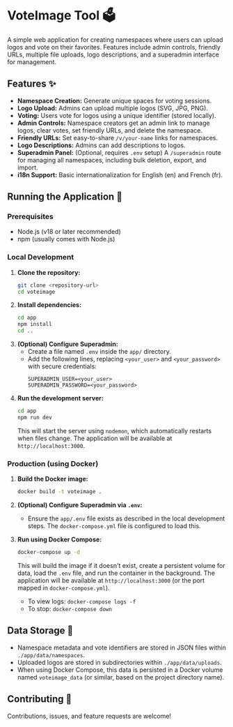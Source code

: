# VoteImage Tool 🗳️

A simple web application for creating namespaces where users can upload logos and vote on their favorites. Features include admin controls, friendly URLs, multiple file uploads, logo descriptions, and a superadmin interface for management.

## Features ✨

*   **Namespace Creation:** Generate unique spaces for voting sessions.
*   **Logo Upload:** Admins can upload multiple logos (SVG, JPG, PNG).
*   **Voting:** Users vote for logos using a unique identifier (stored locally).
*   **Admin Controls:** Namespace creators get an admin link to manage logos, clear votes, set friendly URLs, and delete the namespace.
*   **Friendly URLs:** Set easy-to-share `/v/your-name` links for namespaces.
*   **Logo Descriptions:** Admins can add descriptions to logos.
*   **Superadmin Panel:** (Optional, requires `.env` setup) A `/superadmin` route for managing all namespaces, including bulk deletion, export, and import.
*   **i18n Support:** Basic internationalization for English (en) and French (fr).

## Running the Application 🚀

### Prerequisites

*   Node.js (v18 or later recommended)
*   npm (usually comes with Node.js)

### Local Development

1.  **Clone the repository:**
    ```bash
    git clone <repository-url>
    cd voteimage
    ```
2.  **Install dependencies:**
    ```bash
    cd app
    npm install
    cd ..
    ```
3.  **(Optional) Configure Superadmin:**
    *   Create a file named `.env` inside the `app/` directory.
    *   Add the following lines, replacing `<your_user>` and `<your_password>` with secure credentials:
        ```dotenv
        SUPERADMIN_USER=<your_user>
        SUPERADMIN_PASSWORD=<your_password>
        ```
4.  **Run the development server:**
    ```bash
    cd app
    npm run dev
    ```
    This will start the server using `nodemon`, which automatically restarts when files change. The application will be available at `http://localhost:3000`.

### Production (using Docker)

1.  **Build the Docker image:**
    ```bash
    docker build -t voteimage .
    ```
2.  **(Optional) Configure Superadmin via `.env`:**
    *   Ensure the `app/.env` file exists as described in the local development steps. The `docker-compose.yml` file is configured to load this.
3.  **Run using Docker Compose:**
    ```bash
    docker-compose up -d
    ```
    This will build the image if it doesn't exist, create a persistent volume for data, load the `.env` file, and run the container in the background. The application will be available at `http://localhost:3000` (or the port mapped in `docker-compose.yml`).

    *   To view logs: `docker-compose logs -f`
    *   To stop: `docker-compose down`

## Data Storage 💾

*   Namespace metadata and vote identifiers are stored in JSON files within `./app/data/namespaces`.
*   Uploaded logos are stored in subdirectories within `./app/data/uploads`.
*   When using Docker Compose, this data is persisted in a Docker volume named `voteimage_data` (or similar, based on the project directory name).

## Contributing 🙏

Contributions, issues, and feature requests are welcome!